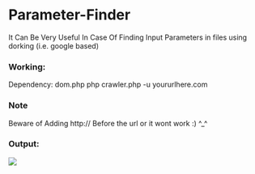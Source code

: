 # Parameter-Finder
It Can Be Very Useful In Case Of Finding Input Parameters in files using dorking (i.e. google based)

### Working:
Dependency: dom.php 
php crawler.php -u yoururlhere.com

### Note
Beware of Adding http:// Before the url or it wont work :) ^_^

### Output:
<img src="http://i.imgur.com/u1EGVbz.png" />
